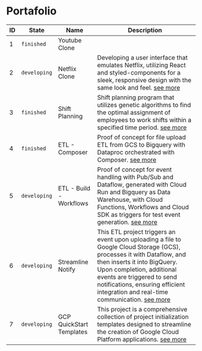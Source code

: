 # Portafolio


|ID|State|Name|Description|
|--|-----|----|-----------|
|1|`finished`|Youtube Clone|
|2|`developing`|Netflix Clone|Developing a user interface that emulates Netflix, utilizing React and styled-components for a sleek, responsive design with the same look and feel. [see more](./002__netflix_clone/)
|3|`finished`|Shift Planning|Shift planning program that utilizes genetic algorithms to find the optimal assignment of employees to work shifts within a specified time period. [see more](./003__shift_planning/)
|4|`finished`|ETL - Composer|Proof of concept for file upload ETL from GCS to Bigquery with Dataproc orchestrated with Composer. [see more](./004__composer/)
|5|`developing`|ETL - Build - Workflows|Proof of concept for event handling with Pub/Sub and Dataflow, generated with Cloud Run and Bigquery as Data Warehouse, with Cloud Functions, Workflows and Cloud SDK as triggers for test event generation. [see more](./005__build-workflows/)
|6|`developing`|Streamline Notify|This ETL project triggers an event upon uploading a file to Google Cloud Storage (GCS), processes it with Dataflow, and then inserts it into BigQuery. Upon completion, additional events are triggered to send notifications, ensuring efficient integration and real-time communication. [see more](./006__pubsub-dataflow/)
|7|`developing`|GCP QuickStart Templates|This project is a comprehensive collection of project initialization templates designed to streamline the creation of Google Cloud Platform applications. [see more](./007__gcp-starter-template/)
